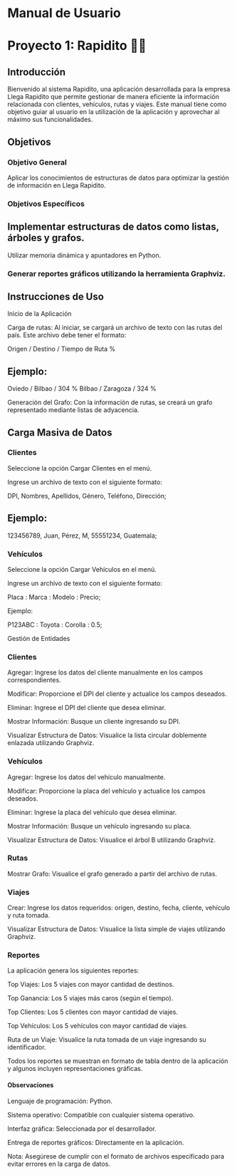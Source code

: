 # Manual de Usuario

# Proyecto 1: Rapidito 🏃‍♂️

## Introducción

Bienvenido al sistema Rapidito, una aplicación desarrollada para la empresa Llega Rapidito que permite gestionar de manera eficiente la información relacionada con clientes, vehículos, rutas y viajes. Este manual tiene como objetivo guiar al usuario en la utilización de la aplicación y aprovechar al máximo sus funcionalidades.

## Objetivos

### Objetivo General

Aplicar los conocimientos de estructuras de datos para optimizar la gestión de información en Llega Rapidito.

### Objetivos Específicos

## Implementar estructuras de datos como listas, árboles y grafos.

Utilizar memoria dinámica y apuntadores en Python.

### Generar reportes gráficos utilizando la herramienta Graphviz.

## Instrucciones de Uso

Inicio de la Aplicación

Carga de rutas: Al iniciar, se cargará un archivo de texto con las rutas del país. Este archivo debe tener el formato:

Origen / Destino / Tiempo de Ruta %

## Ejemplo:

Oviedo / Bilbao / 304 %
Bilbao / Zaragoza / 324 %

Generación del Grafo: Con la información de rutas, se creará un grafo representado mediante listas de adyacencia.

## Carga Masiva de Datos

### Clientes

Seleccione la opción Cargar Clientes en el menú.

Ingrese un archivo de texto con el siguiente formato:

DPI, Nombres, Apellidos, Género, Teléfono, Dirección;

## Ejemplo:

123456789, Juan, Pérez, M, 55551234, Guatemala;

### Vehículos

Seleccione la opción Cargar Vehículos en el menú.

Ingrese un archivo de texto con el siguiente formato:

Placa : Marca : Modelo : Precio;

Ejemplo:

P123ABC : Toyota : Corolla : 0.5;

Gestión de Entidades

### Clientes

Agregar: Ingrese los datos del cliente manualmente en los campos correspondientes.

Modificar: Proporcione el DPI del cliente y actualice los campos deseados.

Eliminar: Ingrese el DPI del cliente que desea eliminar.

Mostrar Información: Busque un cliente ingresando su DPI.

Visualizar Estructura de Datos: Visualice la lista circular doblemente enlazada utilizando Graphviz.

### Vehículos

Agregar: Ingrese los datos del vehículo manualmente.

Modificar: Proporcione la placa del vehículo y actualice los campos deseados.

Eliminar: Ingrese la placa del vehículo que desea eliminar.

Mostrar Información: Busque un vehículo ingresando su placa.

Visualizar Estructura de Datos: Visualice el árbol B utilizando Graphviz.

### Rutas

Mostrar Grafo: Visualice el grafo generado a partir del archivo de rutas.

### Viajes

Crear: Ingrese los datos requeridos: origen, destino, fecha, cliente, vehículo y ruta tomada.

Visualizar Estructura de Datos: Visualice la lista simple de viajes utilizando Graphviz.

### Reportes

La aplicación genera los siguientes reportes:

Top Viajes: Los 5 viajes con mayor cantidad de destinos.

Top Ganancia: Los 5 viajes más caros (según el tiempo).

Top Clientes: Los 5 clientes con mayor cantidad de viajes.

Top Vehículos: Los 5 vehículos con mayor cantidad de viajes.

Ruta de un Viaje: Visualice la ruta tomada de un viaje ingresando su identificador.

Todos los reportes se muestran en formato de tabla dentro de la aplicación y algunos incluyen representaciones gráficas.

#### Observaciones

Lenguaje de programación: Python.

Sistema operativo: Compatible con cualquier sistema operativo.

Interfaz gráfica: Seleccionada por el desarrollador.

Entrega de reportes gráficos: Directamente en la aplicación.

Nota: Asegúrese de cumplir con el formato de archivos especificado para evitar errores en la carga de datos.

